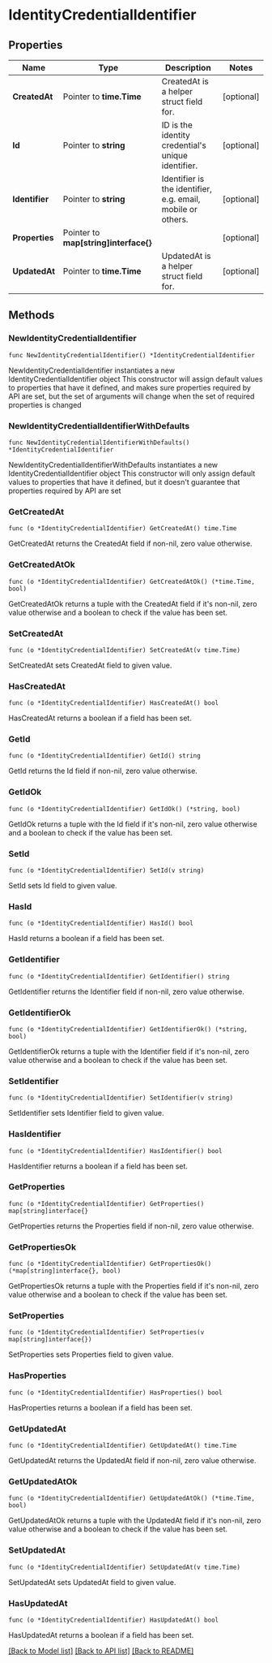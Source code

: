 # IdentityCredentialIdentifier

## Properties

Name | Type | Description | Notes
------------ | ------------- | ------------- | -------------
**CreatedAt** | Pointer to **time.Time** | CreatedAt is a helper struct field for. | [optional] 
**Id** | Pointer to **string** | ID is the identity credential&#39;s unique identifier. | [optional] 
**Identifier** | Pointer to **string** | Identifier is the identifier, e.g. email, mobile or others. | [optional] 
**Properties** | Pointer to **map[string]interface{}** |  | [optional] 
**UpdatedAt** | Pointer to **time.Time** | UpdatedAt is a helper struct field for. | [optional] 

## Methods

### NewIdentityCredentialIdentifier

`func NewIdentityCredentialIdentifier() *IdentityCredentialIdentifier`

NewIdentityCredentialIdentifier instantiates a new IdentityCredentialIdentifier object
This constructor will assign default values to properties that have it defined,
and makes sure properties required by API are set, but the set of arguments
will change when the set of required properties is changed

### NewIdentityCredentialIdentifierWithDefaults

`func NewIdentityCredentialIdentifierWithDefaults() *IdentityCredentialIdentifier`

NewIdentityCredentialIdentifierWithDefaults instantiates a new IdentityCredentialIdentifier object
This constructor will only assign default values to properties that have it defined,
but it doesn't guarantee that properties required by API are set

### GetCreatedAt

`func (o *IdentityCredentialIdentifier) GetCreatedAt() time.Time`

GetCreatedAt returns the CreatedAt field if non-nil, zero value otherwise.

### GetCreatedAtOk

`func (o *IdentityCredentialIdentifier) GetCreatedAtOk() (*time.Time, bool)`

GetCreatedAtOk returns a tuple with the CreatedAt field if it's non-nil, zero value otherwise
and a boolean to check if the value has been set.

### SetCreatedAt

`func (o *IdentityCredentialIdentifier) SetCreatedAt(v time.Time)`

SetCreatedAt sets CreatedAt field to given value.

### HasCreatedAt

`func (o *IdentityCredentialIdentifier) HasCreatedAt() bool`

HasCreatedAt returns a boolean if a field has been set.

### GetId

`func (o *IdentityCredentialIdentifier) GetId() string`

GetId returns the Id field if non-nil, zero value otherwise.

### GetIdOk

`func (o *IdentityCredentialIdentifier) GetIdOk() (*string, bool)`

GetIdOk returns a tuple with the Id field if it's non-nil, zero value otherwise
and a boolean to check if the value has been set.

### SetId

`func (o *IdentityCredentialIdentifier) SetId(v string)`

SetId sets Id field to given value.

### HasId

`func (o *IdentityCredentialIdentifier) HasId() bool`

HasId returns a boolean if a field has been set.

### GetIdentifier

`func (o *IdentityCredentialIdentifier) GetIdentifier() string`

GetIdentifier returns the Identifier field if non-nil, zero value otherwise.

### GetIdentifierOk

`func (o *IdentityCredentialIdentifier) GetIdentifierOk() (*string, bool)`

GetIdentifierOk returns a tuple with the Identifier field if it's non-nil, zero value otherwise
and a boolean to check if the value has been set.

### SetIdentifier

`func (o *IdentityCredentialIdentifier) SetIdentifier(v string)`

SetIdentifier sets Identifier field to given value.

### HasIdentifier

`func (o *IdentityCredentialIdentifier) HasIdentifier() bool`

HasIdentifier returns a boolean if a field has been set.

### GetProperties

`func (o *IdentityCredentialIdentifier) GetProperties() map[string]interface{}`

GetProperties returns the Properties field if non-nil, zero value otherwise.

### GetPropertiesOk

`func (o *IdentityCredentialIdentifier) GetPropertiesOk() (*map[string]interface{}, bool)`

GetPropertiesOk returns a tuple with the Properties field if it's non-nil, zero value otherwise
and a boolean to check if the value has been set.

### SetProperties

`func (o *IdentityCredentialIdentifier) SetProperties(v map[string]interface{})`

SetProperties sets Properties field to given value.

### HasProperties

`func (o *IdentityCredentialIdentifier) HasProperties() bool`

HasProperties returns a boolean if a field has been set.

### GetUpdatedAt

`func (o *IdentityCredentialIdentifier) GetUpdatedAt() time.Time`

GetUpdatedAt returns the UpdatedAt field if non-nil, zero value otherwise.

### GetUpdatedAtOk

`func (o *IdentityCredentialIdentifier) GetUpdatedAtOk() (*time.Time, bool)`

GetUpdatedAtOk returns a tuple with the UpdatedAt field if it's non-nil, zero value otherwise
and a boolean to check if the value has been set.

### SetUpdatedAt

`func (o *IdentityCredentialIdentifier) SetUpdatedAt(v time.Time)`

SetUpdatedAt sets UpdatedAt field to given value.

### HasUpdatedAt

`func (o *IdentityCredentialIdentifier) HasUpdatedAt() bool`

HasUpdatedAt returns a boolean if a field has been set.


[[Back to Model list]](../README.md#documentation-for-models) [[Back to API list]](../README.md#documentation-for-api-endpoints) [[Back to README]](../README.md)


